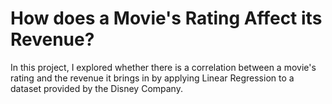# How does a Movie's Rating Affect its Revenue?

In this project, I explored whether there is a correlation between a movie's 
rating and the revenue it brings in by applying Linear Regression to a dataset 
provided by the Disney Company. 
